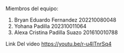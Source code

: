 Miembros del equipo:
1. Bryan Eduardo Fernandez 202210080048
2. Yohana Padilla 202310011064
3. Alexa Cristina Padilla Suazo 201610010788

Link Del video
https://youtu.be/r-u4ITnrSq4
